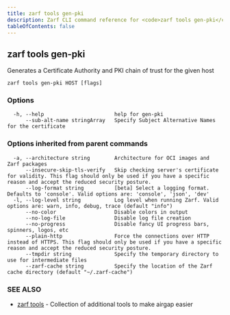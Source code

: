 ```yaml
---
title: zarf tools gen-pki
description: Zarf CLI command reference for <code>zarf tools gen-pki</code>.
tableOfContents: false
---
```


<!-- Page generated by Zarf; DO NOT EDIT -->

## zarf tools gen-pki

Generates a Certificate Authority and PKI chain of trust for the given host

```
zarf tools gen-pki HOST [flags]
```

### Options

```
  -h, --help                       help for gen-pki
      --sub-alt-name stringArray   Specify Subject Alternative Names for the certificate
```

### Options inherited from parent commands

```
  -a, --architecture string        Architecture for OCI images and Zarf packages
      --insecure-skip-tls-verify   Skip checking server's certificate for validity. This flag should only be used if you have a specific reason and accept the reduced security posture.
      --log-format string          [beta] Select a logging format. Defaults to 'console'. Valid options are: 'console', 'json', 'dev'
  -l, --log-level string           Log level when running Zarf. Valid options are: warn, info, debug, trace (default "info")
      --no-color                   Disable colors in output
      --no-log-file                Disable log file creation
      --no-progress                Disable fancy UI progress bars, spinners, logos, etc
      --plain-http                 Force the connections over HTTP instead of HTTPS. This flag should only be used if you have a specific reason and accept the reduced security posture.
      --tmpdir string              Specify the temporary directory to use for intermediate files
      --zarf-cache string          Specify the location of the Zarf cache directory (default "~/.zarf-cache")
```

### SEE ALSO

* [zarf tools](/commands/zarf_tools/)	 - Collection of additional tools to make airgap easier

